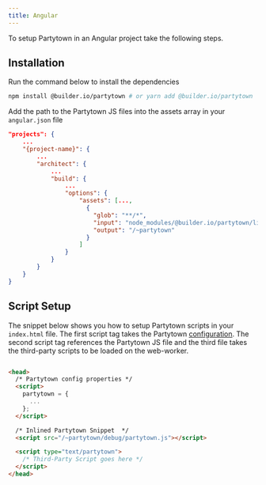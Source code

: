 ```yaml
---
title: Angular
---
```


To setup Partytown in an Angular project take the following steps.

##  Installation

Run the command below to install the dependencies

```bash
npm install @builder.io/partytown # or yarn add @builder.io/partytown
```

Add the path to the Partytown JS files into the assets array in your `angular.json` file


```json
"projects": {
    ...
    "{project-name}": {
        ...
        "architect": {
            ...
            "build": {
                ...
                "options": {
                    "assets": [...,
                      {
                        "glob": "**/*",
                        "input": "node_modules/@builder.io/partytown/lib",
                        "output": "/~partytown"
                      }
                    ]
                }
            }
        }
    }
}
```

##  Script Setup

The snippet below shows you how to setup Partytown scripts in your `index.html` file. The first script tag takes the Partytown [configuration](/configuration). The second script tag references the Partytown JS file and the third file takes the third-party scripts to be loaded on the web-worker.


```html

<head>
  /* Partytown config properties */  
  <script>
    partytown = {
      ...
    };
  </script>

  /* Inlined Partytown Snippet  */    
  <script src="/~partytown/debug/partytown.js"></script>

  <script type="text/partytown">
    /* Third-Party Script goes here */ 
  </script>
</head>

```
